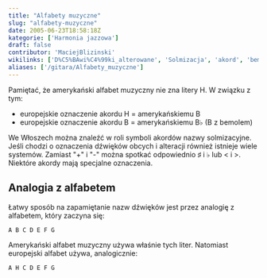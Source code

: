 ```yaml
---
title: "Alfabety muzyczne"
slug: "alfabety-muzyczne"
date: 2005-06-23T18:58:18Z
kategorie: ['Harmonia jazzowa']
draft: false
contributor: 'MaciejBlizinski'
wikilinks: ['D%C5%BAwi%C4%99ki_alterowane', 'Solmizacja', 'akord', 'bemol']
aliases: ['/gitara/Alfabety_muzyczne']
---
```

Pamiętać, że amerykański alfabet muzyczny nie zna litery H. W związku z
tym:

  - europejskie oznaczenie akordu H = amerykańskiemu B
  - europejskie oznaczenie akordu B = amerykańskiemu B♭ (B z
    bemolem<!-- link nie odnosił się do niczego: 'Alfabety muzyczne' ('content/parked/harmonia/Alfabety_muzyczne.md') links to 'bemol' ('content/parked/harmonia/bemol.md') and that does not exist -->)

We Włoszech można znaleźć w roli symboli akordów<!-- link nie odnosił się do niczego: 'Alfabety muzyczne' ('content/parked/harmonia/Alfabety_muzyczne.md') links to 'akord' ('content/parked/harmonia/akord.md') and that does not exist -->
nazwy solmizacyjne<!-- link nie odnosił się do niczego: 'Alfabety muzyczne' ('content/parked/harmonia/Alfabety_muzyczne.md') links to 'Solmizacja' ('content/parked/harmonia/Solmizacja.md') and that does not exist -->. Jeśli chodzi o oznaczenia
dźwięków obcych i alteracji<!-- link nie odnosił się do niczego: 'Alfabety muzyczne' ('content/parked/harmonia/Alfabety_muzyczne.md') links to 'Dźwięki_alterowane' ('content/parked/harmonia/Dźwięki_alterowane.md') and that does not exist --> również
istnieje wiele systemów. Zamiast "+" i "-" można spotkać odpowiednio ♯ i
♭ lub \< i \>. Niektóre akordy mają specjalne oznaczenia.

## Analogia z alfabetem

Łatwy sposób na zapamiętanie nazw dźwięków jest przez analogię z
alfabetem, który zaczyna się:


```
A B C D E F G
```


Amerykański alfabet muzyczny używa właśnie tych liter. Natomiast
europejski alfabet używa, analogicznie:


```
A H C D E F G
```


